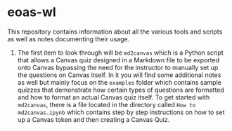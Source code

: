 # eoas-wl

This repository contains information about all the various tools and scripts as well as notes documenting their usage.

1. The first item to look through will be `md2canvas` which is a Python script that allows a Canvas quiz designed in a Markdown file to be exported onto Canvas bypassing the need for the instructor to manually set up the questions on Canvas itself. In it you will find some additional notes as well but mainly focus on the `examples` folder which contains sample quizzes that demonstrate how certain types of questions are formatted and how to format an actual Canvas quiz itself. To get started with `md2canvas`, there is a file located in the directory called `How to md2canvas.ipynb` which contains step by step instructions on how to set up a Canvas token and then creating a Canvas Quiz.
